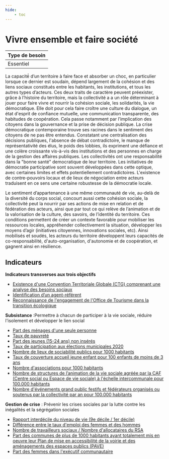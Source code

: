 ```yaml
---
hide:
    - toc
---
```



# Vivre ensemble et faire société

|Type de besoin|
|--|
|Essentiel|

La  capacité́  d’un  territoire  à  faire  face  et  absorber  un  choc,  en  particulier  lorsque  ce dernier  est  soudain,  dépend  largement  de  la  cohésion  et  des  liens  sociaux  constitués entre les habitants, les institutions, et tous les autres types d’acteurs. 
Ces  deux  traits  de  caractère  peuvent  préexister,  grâce  à  l’histoire  du territoire, mais la collectivité a a  un  rôle  déterminant  à  jouer  pour  faire  vivre  et  nourrir  la  cohésion  sociale,  les solidarités, la vie démocratique. Elle doit pour cela faire croître une culture du dialogue, un état d'esprit de confiance mutuelle, une communication transparente, des habitudes de coopération. 
Cela passe notamment par l’implication des citoyens dans la gouvernance et la prise de décision  publique.  La  crise  démocratique  contemporaine  trouve  ses  racines  dans  le sentiment  des  citoyens  de  ne  pas  être  entendus.  Constatant  une  centralisation  des décisions  publiques,  l'absence  de  débat  contradictoire,  le  manque  de  représentativité des  élus,  le  poids  des  lobbies,  ils  expriment  une  défiance  et  une  colère  croissante vis-à-vis des institutions et des personnes en charge de la gestion des affaires publiques. Les  collectivités  ont  une  responsabilité  dans  la  "bonne  santé"  democratique  de  leur territoire.  Les  initiatives  de  démocratie  participative  sont  souvent  développées  dans cette  optique,  avec  certaines  limites  et  effets  potentiellement  contradictoires. L'existence de contre-pouvoirs locaux et de lieux de négociation entre acteurs traduisent en ce sens une certaine robustesse de la démocratie locale.  
 
Le  sentiment  d’appartenance  à  une  même  communauté  de vie, au-delà de la diversité du  corps  social,  concourt aussi cette cohésion sociale, la collectivité peut la nourrir par ses  actions  de  mise  en  relation  et  de  fédération  des  acteurs,  ainsi que par tout ce qui relève  de  l’animation  et  de  la  valorisation  de  la  culture,  des  savoirs,  de  l’identité  du territoire.  Ces  conditions  permettent  de  créer un contexte favorable pour mobiliser les ressources  locales,  appréhender  collectivement  la  situation,  développer  les  moyens d’agir  (initiatives  citoyennes,  innovations  sociales,  etc).   Ainsi  mobilisés  et  soudés,  les acteurs  du  territoire  développent  leurs  capacités  de  co-responsabilité, d'auto-organisation, d'autonomie et de coopération, et gagnent ainsi en résilience. 


## Indicateurs

**Indicateurs transverses aux trois objectifs**

- [Existence d'une Convention Territoriale Globale (CTG) comprenant une analyse des besoins sociaux ](https://konsilion.github.io/diag360/pages/indicateurs/be2_i01)
- [Identification d’un agent-référent](https://konsilion.github.io/diag360/pages/indicateurs/be2_i02)
- [Reconnaissance de l'engagement de l'Office de Tourisme dans la transition écologique](https://konsilion.github.io/diag360/pages/indicateurs/be2_i03)

**Subsistance** :Permettre à chacun de participer à la vie sociale, réduire l'isolement et développer le lien social 

- [Part des ménages d'une seule personne](https://konsilion.github.io/diag360/pages/indicateurs/be2_i04)
- [Taux de pauvreté](https://konsilion.github.io/diag360/pages/indicateurs/be2_i05)
- [Part des jeunes (15-24 ans) non insérés](https://konsilion.github.io/diag360/pages/indicateurs/be2_i06)
- [Taux de participation aux élections municipales 2020](https://konsilion.github.io/diag360/pages/indicateurs/be2_i07)
- [Nombre de lieux de sociabilité publics pour 1000 habitants](https://konsilion.github.io/diag360/pages/indicateurs/be2_i08)
- [Taux de couverture accueil jeune enfant pour 100 enfants de moins de 3 ans](https://konsilion.github.io/diag360/pages/indicateurs/be2_i09)
- [Nombre d'associations pour 1000 habitants](https://konsilion.github.io/diag360/pages/indicateurs/be2_i10)
- [Nombre de structures de l’animation de la vie sociale agréée par la CAF (Centre social ou Espace de vie sociale) à l'échelle intercommunale pour 100.000 habitants](https://konsilion.github.io/diag360/pages/indicateurs/be2_i11)
- [Nombre d'événements grand public festifs et fédérateurs organisés ou soutenus par la collectivité par an pour 100.000 habitants](https://konsilion.github.io/diag360/pages/indicateurs/be2_i12)
   
**Gestion de crise** : Prévenir les crises sociales par la lutte contre les inégalités et la ségrégation sociales

- [Rapport interdécile du niveau de vie (9e décile / 1er décile)](https://konsilion.github.io/diag360/pages/indicateurs/be2_i13)
- [Différence entre le taux d'emploi des femmes et des hommes](https://konsilion.github.io/diag360/pages/indicateurs/be2_i14)
- [Nombre de travailleurs sociaux / Nombre d'allocataires du RSA](https://konsilion.github.io/diag360/pages/indicateurs/be2_i15)
- [Part des communes de plus de 1000 habitants ayant totalement mis en oeuvre leur Plan de mise en accessibilité de la voirie et des aménagements des espaces publics (PAVE)](https://konsilion.github.io/diag360/pages/indicateurs/be2_i16)
- [Part des femmes dans l'exécutif communautaire](https://konsilion.github.io/diag360/pages/indicateurs/be2_i17)
